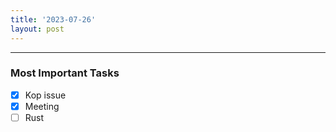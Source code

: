 ```yaml
---
title: '2023-07-26'
layout: post
---
```


---

### Most Important Tasks

- [x] Kop issue
- [x] Meeting
- [ ] Rust
